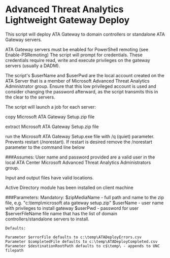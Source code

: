 # Advanced Threat Analytics Lightweight Gateway Deploy
This script will deploy ATA Gateway to domain controllers or standalone ATA Gateway servers.

ATA Gateway servers must be enabled for PowerShell remoting (see Enable-PSRemoting)
The script will prompt for credentials.  These credentials require read, write and execute privileges on the gateway servers (usually a DADM).

The script's $userName and $userPwd are the local account created on the ATA Server that is a member of Microsoft Advanced Threat Analytics Administrator group. 
Ensure that this low privileged account is used and consider changing the password afterward, as the script transmits this in the clear to the servers.

The script will launch a job for each server:

copy Microsoft ATA Gateway Setup.zip file 

extract Microsoft ATA Gateway Setup.zip file 

run the Microsoft ATA Gateway Setup.exe file with /q (quiet) parameter. Prevents restart (/norestart).  If restart is desired remove the /norestart parameter to the command line below

###Assumes: 
User name and password provided are a valid user in the local ATA Center Microsoft Advanced Threat Analytics Administrators group. 

Input and output files have valid locations.  

Active Directory module has been installed on client machine

###Parameters:
    Mandatory:
    $zipMediaName - full path and name to the zip file, e.g. "c:\temp\microsoft ata gateway setup.zip"
    $userName - user name with privileges to install gateway
    $userPwd - password for user
    $serverFileName file name that has the list of domain controllers/standalone servers to install. 
   
    Defaults:
    
    Parameter $errorFile defaults to c:\temp\ATADeployErrors.csv
    Parameter $completedFile defaults to c:\temp\ATADeployCompleted.csv
    Parameter $destinationRootPath defaults to c$\temp\ - appends to UNC filepath
